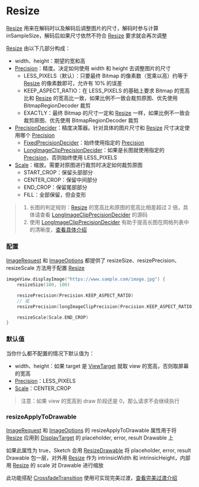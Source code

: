 # Resize

[Resize] 用来在解码时以及解码后调整图片的尺寸，解码时参与计算 inSampleSize，解码后如果尺寸依然不符合 [Resize] 要求就会再次调整

[Resize] 由以下几部分构成：

* width、height：期望的宽和高
* [Precision]：精度。决定如何使用 width 和 height 去调整图片的尺寸
    * LESS_PIXELS（默认）：只要最终 Bitmap 的像素数（宽乘以高）约等于 [Resize] 的像素数即可，允许有 10% 的误差
    * KEEP_ASPECT_RATIO：在 LESS_PIXELS 的基础上要求 Bitmap 的宽高比和 [Resize] 的宽高比一致，如果比例不一致会裁剪原图、优先使用
      BitmapRegionDecoder 裁剪
    * EXACTLY：最终 Bitmap 的尺寸一定和 [Resize] 一样，如果比例不一致会裁剪原图、优先使用 BitmapRegionDecoder 裁剪
* [PrecisionDecider]：精度决策器。针对具体的图片尺寸和 [Resize] 尺寸决定使用哪个 [Precision]
    * [FixedPrecisionDecider]：始终使用指定的 [Precision]
    * [LongImageClipPrecisionDecider]：如果是长图就使用指定的 [Precision]，否则始终使用 LESS_PIXELS
* [Scale]：缩放。需要对原图进行裁剪时决定如何裁剪原图
    * START_CROP：保留头部部分
    * CENTER_CROP：保留中间部分
    * END_CROP：保留尾部部分
    * FILL：全部保留，但会变形

> 1. 长图的判定规则：[Resize] 的宽高比和原图的宽高比相差超过 2 倍，具体请查看 [LongImageClipPrecisionDecider] 的源码
> 2. 使用 [LongImageClipPrecisionDecider] 有助于提高长图在网格列表中的清晰度，[查看具体介绍][long_image_grid_thumbnails]

### 配置

[ImageRequest] 和 [ImageOptions] 都提供了 resizeSize、resizePrecision、resizeScale 方法用于配置 [Resize]

```kotlin
imageView.displayImage("https://www.sample.com/image.jpg") {
    resizeSize(100, 100)

    resizePrecision(Precision.KEEP_ASPECT_RATIO)
    // 或
    resizePrecision(longImageClipPrecision(Precision.KEEP_ASPECT_RATIO))

    resizeScale(Scale.END_CROP)
}
```

### 默认值

当你什么都不配置的情况下默认值为：

* width、height：如果 target 是 [ViewTarget] 就取 view 的宽高，否则取屏幕的宽高
* [Precision]：LESS_PIXELS
* [Scale]：CENTER_CROP

> 注意：如果 view 的宽高到 draw 阶段还是 0，那么请求不会继续执行

### resizeApplyToDrawable

[ImageRequest] 和 [ImageOptions] 的 resizeApplyToDrawable 属性用于将 [Resize] 应用到 [DisplayTarget] 的
placeholder, error, result Drawable 上

如果此属性为 true，Sketch 会用 [ResizeDrawable] 将 placeholder, error, result Drawable 包一层，对外用 [Resize] 作为
intrinsicWidth 和 intrinsicHeight，内部用 [Resize] 的 scale 对 Drawable 进行缩放

此功能搭配 [CrossfadeTransition] 使用可实现完美过渡，[查看完美过渡介绍][transition]

[Resize]: ../../sketch/src/main/java/com/github/panpf/sketch/resize/Resize.kt

[Scale]: ../../sketch/src/main/java/com/github/panpf/sketch/resize/Scale.kt

[FixedPrecisionDecider]: ../../sketch/src/main/java/com/github/panpf/sketch/resize/FixedPrecisionDecider.kt

[LongImageClipPrecisionDecider]: ../../sketch/src/main/java/com/github/panpf/sketch/resize/LongImageClipPrecisionDecider.kt

[PrecisionDecider]: ../../sketch/src/main/java/com/github/panpf/sketch/resize/PrecisionDecider.kt

[Precision]: ../../sketch/src/main/java/com/github/panpf/sketch/resize/Precision.kt

[ViewTarget]: ../../sketch/src/main/java/com/github/panpf/sketch/target/ViewTarget.kt

[ImageRequest]: ../../sketch/src/main/java/com/github/panpf/sketch/request/ImageRequest.kt

[ImageOptions]: ../../sketch/src/main/java/com/github/panpf/sketch/request/ImageOptions.kt

[CrossfadeTransition]: ../../sketch/src/main/java/com/github/panpf/sketch/transition/CrossfadeTransition.kt

[DisplayTarget]: ../../sketch/src/main/java/com/github/panpf/sketch/target/DisplayTarget.kt

[ResizeDrawable]: ../../sketch/src/main/java/com/github/panpf/sketch/drawable/internal/ResizeDrawable.kt

[long_image_grid_thumbnails]: long_image_grid_thumbnails.md

[transition]: transition.md